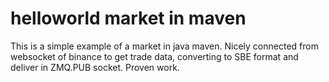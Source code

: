 # helloworld market in maven

This is a simple example of a market in java maven. Nicely connected from websocket of binance to get trade data, converting to SBE format and deliver in ZMQ.PUB socket. Proven work.